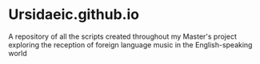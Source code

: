 # Ursidaeic.github.io
A repository of all the scripts created throughout my Master's project exploring the reception of foreign language music in the English-speaking world
